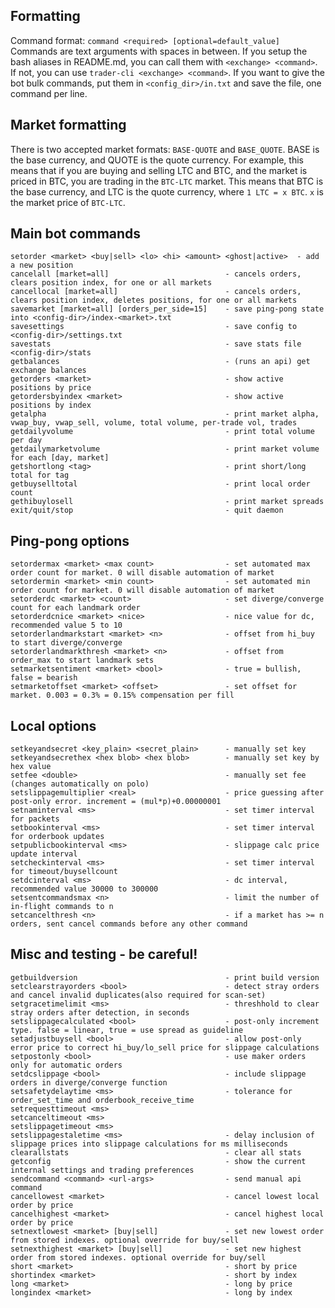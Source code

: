 Formatting
----------
Command format: `command <required> [optional=default_value]`\
Commands are text arguments with spaces in between. If you setup the bash aliases in README.md, you can call them with `<exchange> <command>`. If not, you can use `trader-cli <exchange> <command>`. If you want to give the bot bulk commands, put them in `<config_dir>/in.txt` and save the file, one command per line.

Market formatting
--------------------
There is two accepted market formats: `BASE-QUOTE` and `BASE_QUOTE`. BASE is the base currency, and QUOTE is the quote currency. For example, this means that if you are buying and selling LTC and BTC, and the market is priced in BTC, you are trading in the `BTC-LTC` market. This means that BTC is the base currency, and LTC is the quote currency, where `1 LTC = x BTC`. `x` is the market price of `BTC-LTC`.

Main bot commands
-----------------
```
setorder <market> <buy|sell> <lo> <hi> <amount> <ghost|active>  - add a new position
cancelall [market=all]                          - cancels orders, clears position index, for one or all markets
cancellocal [market=all]                        - cancels orders, clears position index, deletes positions, for one or all markets
savemarket [market=all] [orders_per_side=15]    - save ping-pong state into <config-dir>/index-<market>.txt
savesettings                                    - save config to <config-dir>/settings.txt
savestats                                       - save stats file <config-dir>/stats
getbalances                                     - (runs an api) get exchange balances
getorders <market>                              - show active positions by price
getordersbyindex <market>                       - show active positions by index
getalpha                                        - print market alpha, vwap_buy, vwap_sell, volume, total volume, per-trade vol, trades
getdailyvolume                                  - print total volume per day
getdailymarketvolume                            - print market volume for each [day, market]
getshortlong <tag>                              - print short/long total for tag
getbuyselltotal                                 - print local order count
gethibuylosell                                  - print market spreads
exit/quit/stop                                  - quit daemon
```

Ping-pong options
-----------------
```
setordermax <market> <max count>                - set automated max order count for market. 0 will disable automation of market
setordermin <market> <min count>                - set automated min order count for market. 0 will disable automation of market
setorderdc <market> <count>                     - set diverge/converge count for each landmark order
setorderdcnice <market> <nice>                  - nice value for dc, recommended value 5 to 10
setorderlandmarkstart <market> <n>              - offset from hi_buy to start diverge/converge
setorderlandmarkthresh <market> <n>             - offset from order_max to start landmark sets
setmarketsentiment <market> <bool>              - true = bullish, false = bearish
setmarketoffset <market> <offset>               - set offset for market. 0.003 = 0.3% = 0.15% compensation per fill
```

Local options
-------------
```
setkeyandsecret <key_plain> <secret_plain>      - manually set key
setkeyandsecrethex <hex blob> <hex blob>        - manually set key by hex value
setfee <double>                                 - manually set fee (changes automatically on polo)
setslippagemultiplier <real>                    - price guessing after post-only error. increment = (mul*p)+0.00000001
setnaminterval <ms>                             - set timer interval for packets
setbookinterval <ms>                            - set timer interval for orderbook updates
setpublicbookinterval <ms>                      - slippage calc price update interval
setcheckinterval <ms>                           - set timer interval for timeout/buysellcount
setdcinterval <ms>                              - dc interval, recommended value 30000 to 300000
setsentcommandsmax <n>                          - limit the number of in-flight commands to n
setcancelthresh <n>                             - if a market has >= n orders, sent cancel commands before any other command
```

Misc and testing - be careful!
------------------------------
```
getbuildversion                                 - print build version
setclearstrayorders <bool>                      - detect stray orders and cancel invalid duplicates(also required for scan-set)
setgracetimelimit <ms>                          - threshhold to clear stray orders after detection, in seconds
setslippagecalculated <bool>                    - post-only increment type. false = linear, true = use spread as guideline
setadjustbuysell <bool>                         - allow post-only error price to correct hi_buy/lo_sell price for slippage calculations
setpostonly <bool>                              - use maker orders only for automatic orders
setdcslippage <bool>                            - include slippage orders in diverge/converge function
setsafetydelaytime <ms>                         - tolerance for order_set_time and orderbook_receive_time
setrequesttimeout <ms>
setcanceltimeout <ms>
setslippagetimeout <ms>
setslippagestaletime <ms>                       - delay inclusion of slippage prices into slippage calculations for ms milliseconds
clearallstats                                   - clear all stats
getconfig                                       - show the current internal settings and trading preferences
sendcommand <command> <url-args>                - send manual api command
cancellowest <market>                           - cancel lowest local order by price
cancelhighest <market>                          - cancel highest local order by price
setnextlowest <market> [buy|sell]               - set new lowest order from stored indexes. optional override for buy/sell
setnexthighest <market> [buy|sell]              - set new highest order from stored indexes. optional override for buy/sell
short <market>                                  - short by price
shortindex <market>                             - short by index
long <market>                                   - long by price
longindex <market>                              - long by index
```
